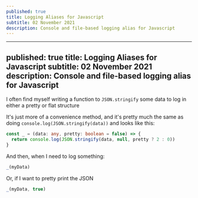 ```yaml
---
published: true
title: Logging Aliases for Javascript
subtitle: 02 November 2021
description: Console and file-based logging alias for Javascript
---
```


---
published: true
title: Logging Aliases for Javascript
subtitle: 02 November 2021
description: Console and file-based logging alias for Javascript
---

I often find myself writing a function to `JSON.stringify` some data to log in either a pretty or flat structure

It's just more of a convenience method, and it's pretty much the same as doing `console.log(JSON.stringify(data))` and looks like this:

```ts
const _ = (data: any, pretty: boolean = false) => {
  return console.log(JSON.stringify(data, null, pretty ? 2 : 0))
}
```

And then, when I need to log something:

```ts
_(myData)
```

Or, if I want to pretty print the JSON

```ts
_(myData, true)
```
